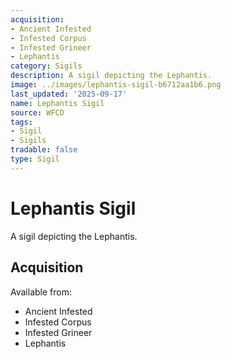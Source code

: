 ```yaml
---
acquisition:
- Ancient Infested
- Infested Corpus
- Infested Grineer
- Lephantis
category: Sigils
description: A sigil depicting the Lephantis.
image: ../images/lephantis-sigil-b6712aa1b6.png
last_updated: '2025-09-17'
name: Lephantis Sigil
source: WFCD
tags:
- Sigil
- Sigils
tradable: false
type: Sigil
---
```


# Lephantis Sigil

A sigil depicting the Lephantis.

## Acquisition

Available from:
- Ancient Infested
- Infested Corpus
- Infested Grineer
- Lephantis


